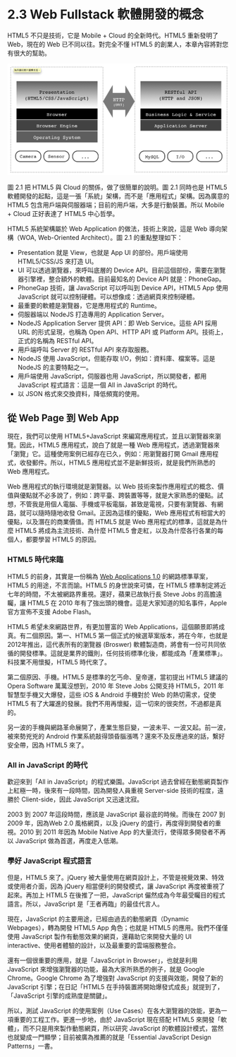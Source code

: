 # 2.3 Web Fullstack 軟體開發的概念

HTML5 不只是技術，它是 Mobile + Cloud 的全新時代。HTML5 重新發明了 Web，現在的 Web 已不同以往。對完全不懂 HTML5 的創業人，本章內容將對您有很大的幫助。  

![圖 2.1：Web Service 導向架構](images/figure-2_1.png)

圖 2.1 把 HTML5 與 Cloud 的關係，做了很簡單的說明。圖 2.1 同時也是 HTML5 軟體開發的起點，這是一張「系統」架構，而不是「應用程式」架構。因為廣意的 HTML5 包含用戶端與伺服器端；目前的用戶端，大多是行動裝置。所以 Mobile + Cloud 正好表達了 HTML5 中心哲學。

HTML5 系統架構屬於 Web Application 的做法，技術上來說，這是 Web 導向架構（WOA, Web-Oriented Architect）。圖 2.1 的重點整理如下：

- Presentation 就是 View，也就是 App UI 的部份。用戶端使用 HTML5/CSS/JS 來打造 UI。
- UI 可以透過瀏覽器，來呼叫底層的 Device API。目前這個部份，需要在瀏覽器引擎裡，整合額外的軟體。目前最知名的 Device API 就是：PhoneGap。
- PhoneGap 技術，讓 JavaScript 可以呼叫到 Device API，HTML5 App 使用 JavaScript 就可以控制硬體。可以想像成：透過網頁來控制硬體。
- 最重要的軟體是瀏覽器，它是應用程式的 Runtime。
- 伺服器端以 NodeJS 打造專用的 Application Server。
- NodeJS Application Server 提供 API：即 Web Service。這些 API 採用 URL 的形式呈現，也稱為 Open API、HTTP API 或 Platform API。技術上，正式的名稱為 RESTful API。
- 用戶端呼叫 Server 的 RESTful API 來存取服務。
- NodeJS 使用 JavaScript，但能存取 I/O，例如：資料庫、檔案等。這是NodeJS 的主要特點之一。
- 用戶端使用 JavaScript，伺服器也用 JavaScript，所以開發者，都用 JavaScript 程式語言：這是一個 All in JavaScript 的時代。
- 以 JSON 格式來交換資料，降低頻寬的使用。

## 從 Web Page 到 Web App

現在，我們可以使用 HTML5+JavaScript 來編寫應用程式，並且以瀏覽器來瀏覽。因此，HTML5 應用程式，說白了就是一種 Web 應用程式，透過瀏覽器來「瀏覽」它。這種使用案例已經存在已久，例如：用瀏覽器打開 Gmail 應用程式，收發郵件。所以，HTML5 應用程式並不是新鮮技術，就是我們所熟悉的 Web 應用程式。

Web 應用程式的執行環境就是瀏覽器。以 Web 技術來製作應用程式的概念、價值與優點就不必多說了，例如：跨平臺、跨裝置等等，就是大家熟悉的優點。試想，不管我是用個人電腦、手機或平板電腦，甚致是電視，只要有瀏覽器、有網路，就可以隨時隨地收發 Gmail。正因為這樣的優點，Web 應用程式有相當大的優點，以及潛在的商業價值。而 HTML5 就是 Web 應用程式的標準，這就是為什麼 HTML5 將成為主流技術、為什麼 HTML5 會走紅，以及為什麼各行各業的每個人，都要學習 HTML5 的原因。

### HTML5 時代來臨

HTML5 的前身，其實是一份稱為 [Web Applications 1.0][5] 的網路標準草案，HTML5 的用途，不言而諭。HTML5 的身世說來可憐，在 HTML5 標準制定將近七年的時間，不太被網路界重視。還好，蘋果已故執行長 Steve Jobs 的高膽遠矚，讓 HTML5 在 2010 年有了強出頭的機會。這是大家知道的知名事件，Apple 官方宣佈不支援 Adobe Flash。

[5]: http://www.whatwg.org/specs/web-apps/2005-09-01/ "Web Applications 1.0"

HTML5 希望未來網路世界，有更加豐富的 Web Applications，這個願景即將成真。有二個原因。第一、HTML5 第一個正式的候選草案版本，將在今年，也就是2012年推出，這代表所有的瀏覽器 (Broswer) 軟體製造商，將會有一份可共同依循的開發標準。這就是業界的鐵則，任何技術標準化後，都能成為「產業標準」。科技業不用懷擬，HTML5 時代來了。

第二個原因、手機。HTML5 是標準的乞丐命、皇帝運，當初提出 HTML5 建議的 Opera Software 萬萬沒想到，2010 年 Steve Jobs 公開支持 HTML5，2011 年智慧型手機又大爆發，這些 iOS & Android 手機對於 Web 的熱切需求，促使 HTML5 有了大躍進的發展。我們不用再懷擬，這一切來的很突然，不過都是真的。

另一波的手機與網路革命展開了，產業生態巨變，一波未平、一波又起。前一波，被來勢兇兇的 Android 作業系統敲得頭昏腦漲嗎？還來不及反應過來的話，繫好安全帶，因為 HTML5 來了。

### All in JavaScript 的時代

歡迎來到「All in JavaScript」的程式樂園。JavaScript 過去曾經在動態網頁製作上紅極一時，後來有一段時間，因為開發人員重視 Server-side 技術的程度，遠勝於 Client-side，因此 JavaScript 又迅速沈寂。

2003 到 2007 年這段時間，應該是 JavaScript 最谷底的時候。而後在 2007 到 2009 年，因為Web 2.0 風格網頁，以及 jQuery 的盛行，再度得到開發者的重視。2010 到 2011 年因為 Mobile Native App 的大量流行，使得眾多開發者不再以 JavaScript 做為首選，再度走入低潮。

### 學好 JavaScript 程式語言

但是，HTML5 來了。jQuery 被大量使用在網頁設計上，不管是視覺效果、特效或使用者介面，因為 jQuery 相當便利的開發模式，讓 JavaScript 再度被重視了起來。再加上 HTML5 在後推了一把，JavaScript 儼然成為今年最受矚目的程式語言。所以，JavaScript 是「王者再臨」的最佳代言人。

現在，JavaScript 的主要用途，已經由過去的動態網頁（Dynamic Webpages），轉為開發 HTML5 App 角色；也就是 HTML5 的應用。我們不僅僅使用 JavaScript 製作有動態效果的網頁，還藉助它來開發大量的 UI interactive、使用者體驗的設計，以及最重要的雲端服務整合。

還有一個很重要的應用，就是「JavaScript in Browser」，也就是利用 JavaScript 來增強瀏覽器的功能，最為大家所熟悉的例子，就是 Google Chrome。Google Chrome 為了增強對 JavaScript 的支援與效能，開發了新的 JavaScript 引擎；在日記「HTML5 在手持裝置將開始爆發式成長」就提到了，「JavaScript 引擎的成熟度是關鍵」。

所以，測試 JavaScript 的使用案例（Use Cases）在各大瀏覽器的效能，更為一項重要的工程工作。更進一步地，由於 JavaScript 現在搭配 HTML5 來開發「軟體」，而不只是用來製作動態網頁，所以研究 JavaScript 的軟體設計模式，當然也就變成一門顯學；目前被廣為推薦的就是「Essential JavaScript Design Patterns」一書。